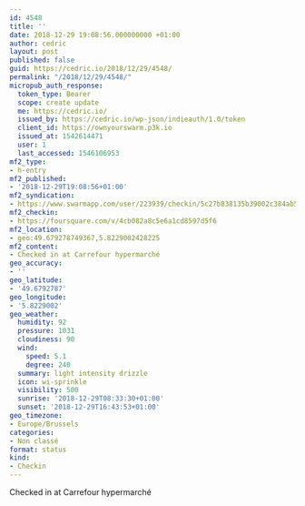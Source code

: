 ```yaml
---
id: 4548
title: ''
date: 2018-12-29 19:08:56.000000000 +01:00
author: cedric
layout: post
published: false
guid: https://cedric.io/2018/12/29/4548/
permalink: "/2018/12/29/4548/"
micropub_auth_response:
  token_type: Bearer
  scope: create update
  me: https://cedric.io/
  issued_by: https://cedric.io/wp-json/indieauth/1.0/token
  client_id: https://ownyourswarm.p3k.io
  issued_at: 1542614471
  user: 1
  last_accessed: 1546106953
mf2_type:
- h-entry
mf2_published:
- '2018-12-29T19:08:56+01:00'
mf2_syndication:
- https://www.swarmapp.com/user/223939/checkin/5c27b838135b39002c384ab5
mf2_checkin:
- https://foursquare.com/v/4cb082a8c5e6a1cd8597d5f6
mf2_location:
- geo:49.679278749367,5.8229002428225
mf2_content:
- Checked in at Carrefour hypermarché
geo_accuracy:
- ''
geo_latitude:
- '49.6792787'
geo_longitude:
- '5.8229002'
geo_weather:
  humidity: 92
  pressure: 1031
  cloudiness: 90
  wind:
    speed: 5.1
    degree: 240
  summary: light intensity drizzle
  icon: wi-sprinkle
  visibility: 500
  sunrise: '2018-12-29T08:33:30+01:00'
  sunset: '2018-12-29T16:43:53+01:00'
geo_timezone:
- Europe/Brussels
categories:
- Non classé
format: status
kind:
- Checkin
---
```

Checked in at Carrefour hypermarché